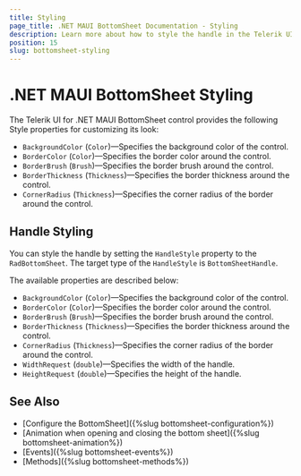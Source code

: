 ```yaml
---
title: Styling
page_title: .NET MAUI BottomSheet Documentation - Styling
description: Learn more about how to style the handle in the Telerik UI for .NET MAUI BottomSheet.
position: 15
slug: bottomsheet-styling
---
```


# .NET MAUI BottomSheet Styling

The Telerik UI for .NET MAUI BottomSheet control provides the following Style properties for customizing its look:

* `BackgroundColor` (`Color`)&mdash;Specifies the background color of the control.
* `BorderColor` (`Color`)&mdash;Specifies the border color around the control.
* `BorderBrush` (`Brush`)&mdash;Specifies the border brush around the control.
* `BorderThickness` (`Thickness`)&mdash;Specifies the border thickness around the control.
* `CornerRadius` (`Thickness`)&mdash;Specifies the corner radius of the border around the control.

## Handle Styling

You can style the handle by setting the `HandleStyle` property to the `RadBottomSheet`. The target type of the `HandleStyle` is `BottomSheetHandle`.

The available properties are described below:

* `BackgroundColor` (`Color`)&mdash;Specifies the background color of the control.
* `BorderColor` (`Color`)&mdash;Specifies the border color around the control.
* `BorderBrush` (`Brush`)&mdash;Specifies the border brush around the control.
* `BorderThickness` (`Thickness`)&mdash;Specifies the border thickness around the control.
* `CornerRadius` (`Thickness`)&mdash;Specifies the corner radius of the border around the control.
* `WidthRequest` (`double`)&mdash;Specifies the width of the handle.
* `HeightRequest` (`double`)&mdash;Specifies the height of the handle.

## See Also

- [Configure the BottomSheet]({%slug bottomsheet-configuration%})
- [Animation when opening and closing the bottom sheet]({%slug bottomsheet-animation%})
- [Events]({%slug bottomsheet-events%})
- [Methods]({%slug bottomsheet-methods%})